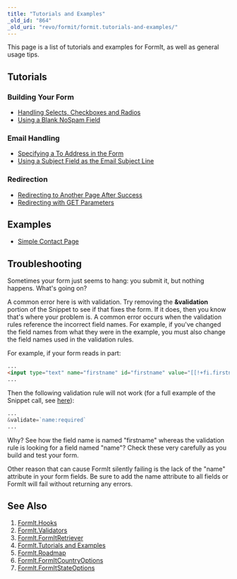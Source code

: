 ```yaml
---
title: "Tutorials and Examples"
_old_id: "864"
_old_uri: "revo/formit/formit.tutorials-and-examples/"
---
```


This page is a list of tutorials and examples for FormIt, as well as general usage tips.

## Tutorials

### Building Your Form

- [Handling Selects, Checkboxes and Radios](extras/formit/formit.tutorials-and-examples/formit.handling-selects,-checkboxes-and-radios "FormIt.Handling Selects, Checkboxes and Radios")
- [Using a Blank NoSpam Field](extras/formit/formit.tutorials-and-examples/formit.using-a-blank-nospam-field "FormIt.Using a Blank NoSpam Field")

### Email Handling

- [Specifying a To Address in the Form](extras/formit/formit.hooks/formit.hooks.email#FormIt.Hooks.email-SpecifyingaDynamicToAddress)
- [Using a Subject Field as the Email Subject Line](extras/formit/formit.hooks/formit.hooks.email#FormIt.Hooks.email-UsingaSubjectFieldastheEmailSubjectLine)

### Redirection

- [Redirecting to Another Page After Success](extras/formit/formit.hooks/formit.hooks.redirect "FormIt.Hooks.redirect")
- [Redirecting with GET Parameters](extras/formit/formit.hooks/formit.hooks.redirect#FormIt.Hooks.redirect-RedirectingwithParameters)

## Examples

- [Simple Contact Page](extras/formit/formit.tutorials-and-examples/formit.examples.simple-contact-page "FormIt.Examples.Simple Contact Page")

## Troubleshooting

Sometimes your form just seems to hang: you submit it, but nothing happens. What's going on?

A common error here is with validation. Try removing the **&validation** portion of the Snippet to see if that fixes the form. If it does, then you know that's where your problem is. A common error occurs when the validation rules reference the incorrect field names. For example, if you've changed the field names from what they were in the example, you must also change the field names used in the validation rules.

For example, if your form reads in part:

``` html
...
<input type="text" name="firstname" id="firstname" value="[[!+fi.firstname]]" />
...
```

Then the following validation rule will not work (for a full example of the Snippet call, see [here](extras/formit/formit.tutorials-and-examples/formit.examples.simple-contact-page "FormIt.Examples.Simple Contact Page")):

 ``` php
...
&validate=`name:required`
...
```

Why? See how the field name is named "firstname" whereas the validation rule is looking for a field named "name"? Check these very carefully as you build and test your form.

Other reason that can cause FormIt silently failing is the lack of the "name" attribute in your form fields. Be sure to add the name attribute to all fields or FormIt will fail without returning any errors.

## See Also

1. [FormIt.Hooks](extras/formit/FormIt.Hooks)
2. [FormIt.Validators](extras/formit/FormIt.Validators)
3. [FormIt.FormItRetriever](extras/formit/FormIt.FormItRetriever)
4. [FormIt.Tutorials and Examples](extras/formit/formit.Tutorials-and-Examples)
5. [FormIt.Roadmap](extras/formit/FormIt.Roadmap)
6. [FormIt.FormItCountryOptions](extras/formit/FormIt.FormItCountryOptions)
7. [FormIt.FormItStateOptions](extras/formit/FormIt.FormItStateOptions)
